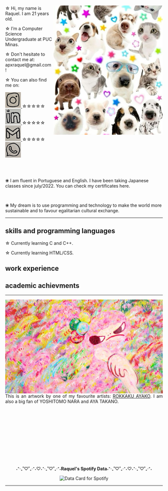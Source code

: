 <div>
  
  <div>
  <img align="right" src="img/doguinhos.jpg"
    width="350"/>
  </div>
  
  <div align="left">
    <p>☆ Hi, my name is Raquel. I am 21 years old.</p>
    <p>☆ I’m a Computer Science Undergraduate at PUC Minas.</p>
    <p>☆ Don't hesitate to contact me at: apxraquel@gmail.com !</p>
    <p>☆ You can also find me on: </p>
  </div>

  <div align="left">
    <a href="https://www.instagram.com/raksmotta/" target="_blank">
      <img src="img/1nsta.jpg" width="50px" height="50px">         
    </a>
  ☆☆☆☆☆    
    <a href="https://www.linkedin.com/in/raquel-motta-159249268/" target="_blank">
      <img src="img/l1nk.jpg" width="50px" height="50px">
    </a>
  ☆☆☆☆☆    
    <a href="mailto:apxraquel@gmail.com" target="_blank">
      <img src="img/gmail.jpg" width="50px" height="50px">
    </a>
  ☆☆☆☆☆     
  <a href="https://wa.me/5531982603232" target="_blank">
    <img src="img/wpp.jpg" width="50px" height="50px">
  </a>
  </div>
  
<br/><br/>

  <div align="left">
    <p>❀ I am fluent in Portuguese and English. I have been taking Japanese classes since july/2022. You can check my certificates here.</p>
    <br/>
    <p>❀ My dream is to use programming and technology to make the world more sustainable and to favour egalitarian cultural exchange.</p>   
  </div>
  
</div>

-----

<div>

## skills and programming languages
<p>☆ Currently learning C and C++.</p>
<p>☆ Currently learning HTML/CSS.</p>

## work experience

## academic achievments

-----

</div>

<div>
  <img align="left" src="img/Ayako-Rokkaku-2017-025cropped.jpg"
    width="600" 
    height="300"/>

  <div align="right">
    <p align="justify">This is an artwork by one of my favourite artists: <a href="https://rokkakuayako.com/">ROKKAKU AYAKO</a>. I am also a big fan of YOSHITOMO NARA and AYA TAKANO.</p>
  </div>
</div>

<br/><br/><br/><br/><br/><br/><br/><br/><br/><br/>

<div align="center">
  <p>˖⁺‧₊˚♡˚₊‧⁺˖♡︎˖⁺‧₊˚♡˚₊‧⁺˖<b>Raquel's Spotify Data</b>˖⁺‧₊˚♡˚₊‧⁺˖♡︎˖⁺‧₊˚♡˚₊‧⁺˖</p>
    <img height="400" src="https://data-card-for-spotify.herokuapp.com/api/card?user_id=raquelmotta2003" alt="Data Card for Spotify">
</div>

-----

<!---
raksmotta/raksmotta is a ✨ special ✨ repository because its `README.md` (this file) appears on your GitHub profile.
You can click the Preview link to take a look at your changes.
--->
